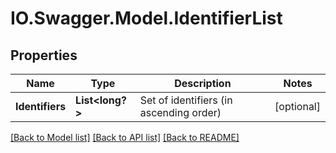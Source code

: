 # IO.Swagger.Model.IdentifierList
## Properties

Name | Type | Description | Notes
------------ | ------------- | ------------- | -------------
**Identifiers** | **List&lt;long?&gt;** | Set of identifiers (in ascending order) | [optional] 

[[Back to Model list]](../README.md#documentation-for-models) [[Back to API list]](../README.md#documentation-for-api-endpoints) [[Back to README]](../README.md)

